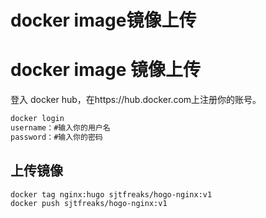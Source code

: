 # docker image镜像上传


# docker image 镜像上传

登入 docker hub，在https://hub.docker.com上注册你的账号。

```bash
docker login
username：#输入你的用户名
password：#输入你的密码
```

## 上传镜像

```bash
docker tag nginx:hugo sjtfreaks/hogo-nginx:v1
docker push sjtfreaks/hogo-nginx:v1
```

